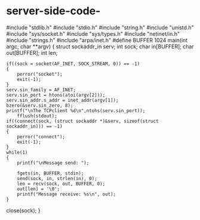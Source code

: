 # server-side-code-
#include "stdlib.h"
#include "stdio.h"
#include "string.h"
#include "unistd.h"
#include "sys/socket.h"
#include "sys/types.h"
#include "netinet/in.h"
#include "strings.h"
#include "arpa/inet.h"
#define BUFFER    1024
main(int argc, char **argv)
{
    struct sockaddr_in serv;
    int sock;
    char in[BUFFER];
    char out[BUFFER];
    int len; 
   
    if((sock = socket(AF_INET, SOCK_STREAM, 0)) == -1)
    {
        perror("socket");
        exit(-1);
    }       
    serv.sin_family = AF_INET;
    serv.sin_port = htons(atoi(argv[2]));
    serv.sin_addr.s_addr = inet_addr(argv[1]);
    bzero(&serv.sin_zero, 8);
    printf("\nThe TCPclient %d\n",ntohs(serv.sin_port));
        fflush(stdout);
    if((connect(sock, (struct sockaddr *)&serv, sizeof(struct sockaddr_in))) == -1)
    {
        perror("connect");
        exit(-1);
    }   
    while(1)
    {
        printf("\nMessage send: ");
       
        fgets(in, BUFFER, stdin);
        send(sock, in, strlen(in), 0);
        len = recv(sock, out, BUFFER, 0);
        out[len] = '\0';
        printf("Message receive: %s\n", out);
    }
   close(sock);
   }
